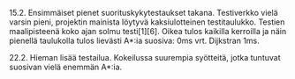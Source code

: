 15.2. Ensimmäiset pienet suorituskykytestaukset takana. Testiverkko vielä varsin pieni, projektin mainista löytyvä kaksiulotteinen
testitaulukko. Testien maalipisteenä koko ajan solmu testi[1][6]. Oikea tulos kaikilla kerroilla ja näin pienellä taulukolla tulos
lievästi A*:ia suosiva: 0ms vrt. Dijkstran 1ms.

22.2. Hieman lisää testailua. Kokeilussa suurempia syötteitä, jotka tuntuvat suosivan vielä enemmän A*:ia.
